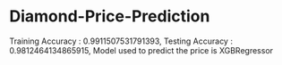 # Diamond-Price-Prediction
Training Accuracy : 0.9911507531791393,
Testing Accuracy : 0.9812464134865915,
Model used to predict the price is XGBRegressor
